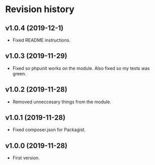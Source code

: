 Revision history
=================================



v1.0.4 (2019-12-1)
---------------------------------

* Fixed README instructions.



v1.0.3 (2019-11-29)
---------------------------------

* Fixed so phpunit works on the module. Also fixed so my tests was green.



v1.0.2 (2019-11-28)
---------------------------------

* Removed unneccesary things from the module.



v1.0.1 (2019-11-28)
---------------------------------

* Fixed composer.json for Packagist.



v1.0.0 (2019-11-28)
---------------------------------

* First version.
